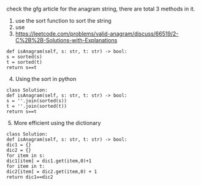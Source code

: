 check the gfg article for the anagram string, there are total 3 methods in it.
1. use the sort function to sort the string
2. use
3. https://leetcode.com/problems/valid-anagram/discuss/66519/2-C%2B%2B-Solutions-with-Explanations
​
```
def isAnagram(self, s: str, t: str) -> bool:
s = sorted(s)
t = sorted(t)
return s==t
```
4. Using the sort in python
​
```
class Solution:
def isAnagram(self, s: str, t: str) -> bool:
s = ''.join(sorted(s))
t = ''.join(sorted(t))
return s==t
```
​
5. More efficient using the dictionary
​
```
class Solution:
def isAnagram(self, s: str, t: str) -> bool:
dic1 = {}
dic2 = {}
for item in s:
dic1[item] = dic1.get(item,0)+1
for item in t:
dic2[item] = dic2.get(item,0) + 1
return dic1==dic2
```